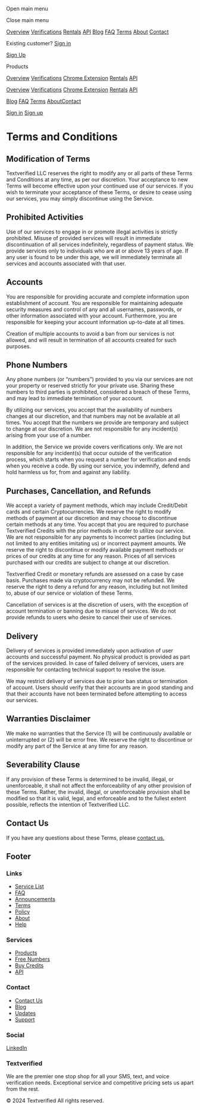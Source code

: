 [](https://www.textverified.com/)

Open main menu

[](https://www.textverified.com/app)Close main menu

[Overview](https://www.textverified.com/products) [Verifications](https://www.textverified.com/verifications) [Rentals](https://www.textverified.com/rentals) [API](https://www.textverified.com/automate) [Blog](https://www.textverified.com/blog) [FAQ](https://www.textverified.com/faq) [Terms](https://www.textverified.com/terms) [About](https://www.textverified.com/about) [Contact](https://www.textverified.com/contact-us)

Existing customer? [Sign in](https://www.textverified.com/login)

[Sign Up](https://www.textverified.com/register)

Products

[Overview](https://www.textverified.com/products) [Verifications](https://www.textverified.com/verifications) [Chrome Extension](https://www.textverified.com/extension) [Rentals](https://www.textverified.com/rentals) [API](https://www.textverified.com/automate)

[Overview](https://www.textverified.com/products) [Verifications](https://www.textverified.com/verifications) [Chrome Extension](https://www.textverified.com/extension) [Rentals](https://www.textverified.com/rentals) [API](https://www.textverified.com/automate)

[Blog](https://www.textverified.com/blog) [FAQ](https://www.textverified.com/faq) [Terms](https://www.textverified.com/terms) [About](https://www.textverified.com/about)[Contact](https://www.textverified.com/contact-us)

[Sign in](https://www.textverified.com/login) [Sign up](https://www.textverified.com/register)

Terms and Conditions
====================

Modification of Terms
---------------------

Textverified LLC reserves the right to modify any or all parts of these Terms and Conditions at any time, as per our discretion. Your acceptance to new Terms will become effective upon your continued use of our services. If you wish to terminate your acceptance of these Terms, or desire to cease using our services, you may simply discontinue using the Service.

Prohibited Activities
---------------------

Use of our services to engage in or promote illegal activities is strictly prohibited. Misuse of provided services will result in immediate discontinuation of all services indefinitely, regardless of payment status. We provide services only to individuals who are at or above 13 years of age. If any user is found to be under this age, we will immediately terminate all services and accounts associated with that user.

Accounts
--------

You are responsible for providing accurate and complete information upon establishment of account. You are responsible for maintaining adequate security measures and control of any and all usernames, passwords, or other information associated with your account. Furthermore, you are responsible for keeping your account information up-to-date at all times.

Creation of multiple accounts to avoid a ban from our services is not allowed, and will result in termination of all accounts created for such purposes.

Phone Numbers
-------------

Any phone numbers (or “numbers”) provided to you via our services are not your property or reserved strictly for your private use. Sharing these numbers to third parties is prohibited, considered a breach of these Terms, and may lead to immediate termination of your account.

By utilizing our services, you accept that the availability of numbers changes at our discretion, and that numbers may not be available at all times. You accept that the numbers we provide are temporary and subject to change at our discretion. We are not responsible for any incident(s) arising from your use of a number.

In addition, the Service we provide covers verifications only. We are not responsible for any incident(s) that occur outside of the verification process, which starts when you request a number for verification and ends when you receive a code. By using our service, you indemnify, defend and hold harmless us for, from and against any liability.

Purchases, Cancellation, and Refunds
------------------------------------

We accept a variety of payment methods, which may include Credit/Debit cards and certain Cryptocurrencies. We reserve the right to modify methods of payment at our discretion and may choose to discontinue certain methods at any time. You accept that you are required to purchase Textverified Credits with the prior methods in order to utilize our service. We are not responsible for any payments to incorrect parties (including but not limited to any entities imitating us) or incorrect payment amounts. We reserve the right to discontinue or modify available payment methods or prices of our credits at any time for any reason. Prices of all services purchased with our credits are subject to change at our discretion.

Textverified Credit or monetary refunds are assessed on a case by case basis. Purchases made via cryptocurrency may not be refunded. We reserve the right to deny a refund for any reason, including but not limited to, abuse of our service or violation of these Terms.

Cancellation of services is at the discretion of users, with the exception of account termination or banning due to misuse of services. We do not provide refunds to users who desire to cancel their use of services.

Delivery
--------

Delivery of services is provided immediately upon activation of user accounts and successful payment. No physical product is provided as part of the services provided. In case of failed delivery of services, users are responsible for contacting technical support to resolve the issue.

We may restrict delivery of services due to prior ban status or termination of account. Users should verify that their accounts are in good standing and that their accounts have not been terminated before attempting to access our services.

Warranties Disclaimer
---------------------

We make no warranties that the Service (1) will be continuously available or uninterrupted or (2) will be error free. We reserve the right to discontinue or modify any part of the Service at any time for any reason.

Severability Clause
-------------------

If any provision of these Terms is determined to be invalid, illegal, or unenforceable, it shall not affect the enforceability of any other provision of these Terms. Rather, the invalid, illegal, or unenforceable provision shall be modified so that it is valid, legal, and enforceable and to the fullest extent possible, reflects the intention of Textverified LLC.

Contact Us
----------

If you have any questions about these Terms, please [contact us.](https://www.textverified.com/contact-us)

Footer
------

### Links

* [Service List](https://www.textverified.com/services)
* [FAQ](https://www.textverified.com/faq)
* [Announcements](https://www.textverified.com/announcements)
* [Terms](https://www.textverified.com/terms)
* [Policy](https://www.textverified.com/policy)
* [About](https://www.textverified.com/about)
* [Help](https://www.textverified.com/contact-us)

### Services

* [Products](https://www.textverified.com/products)
* [Free Numbers](https://www.textverified.com/free)
* [Buy Credits](https://www.textverified.com/app/credits/card?open=true)
* [API](https://www.textverified.com/docs/api/v2)

### Contact

* [Contact Us](https://www.textverified.com/contact-us)
* [Blog](https://www.textverified.com/blog)
* [Updates](https://www.textverified.com/updates)
* [Support](https://www.textverified.com/support)

### Social

[LinkedIn](https://www.linkedin.com/company/56417471/ "Visit us on LinkedIn")

### Textverified

We are the premier one stop shop for all your SMS, text, and voice verification needs. Exceptional service and competitive pricing sets us apart from the rest.

© 2024 Textverified All rights reserved.